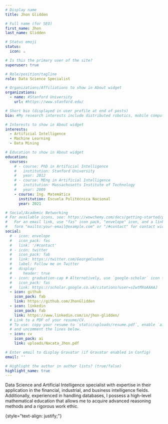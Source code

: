 ```yaml
---
# Display name
title: Jhon Glidden

# Full name (for SEO)
first_name: Jhon 
last_name: Glidden

# Status emoji
status:
  icon: ☕️

# Is this the primary user of the site?
superuser: true

# Role/position/tagline
role: Data Science Specialist

# Organizations/Affiliations to show in About widget
organizations:
  - name: #Stanford University
    url: #https://www.stanford.edu/

# Short bio (displayed in user profile at end of posts)
bio: #My research interests include distributed robotics, mobile computing and programmable matter.

# Interests to show in About widget
interests:
  - Artificial Intelligence
  - Machine Learning
  - Data Mining

# Education to show in About widget
education:
  courses:
    # - course: PhD in Artificial Intelligence
    #   institution: Stanford University
    #   year: 2012
    # - course: MEng in Artificial Intelligence
    #   institution: Massachusetts Institute of Technology
    #   year: 2009
    - course: Ing. Matemática
      institution: Escuela Politécnica Nacional
      year: 2021

# Social/Academic Networking
# For available icons, see: https://wowchemy.com/docs/getting-started/page-builder/#icons
#   For an email link, use "fas" icon pack, "envelope" icon, and a link in the
#   form "mailto:your-email@example.com" or "/#contact" for contact widget.
social:
  # - icon: envelope
  #   icon_pack: fas
  #   link: '/#contact'
  # - icon: twitter
  #   icon_pack: fab
  #   link: https://twitter.com/GeorgeCushen
  #   label: Follow me on Twitter
  #   display:
  #     header: true
  # - icon: graduation-cap # Alternatively, use `google-scholar` icon from `ai` icon pack
  #   icon_pack: fas
  #   link: https://scholar.google.co.uk/citations?user=sIwtMXoAAAAJ
  - icon: github
    icon_pack: fab
    link: https://github.com/JhonGlidden
  - icon: linkedin
    icon_pack: fab
    link: https://www.linkedin.com/in/jhon-glidden/
  # Link to a PDF of your resume/CV.
  # To use: copy your resume to `static/uploads/resume.pdf`, enable `ai` icons in `params.yaml`,
  # and uncomment the lines below.
  - icon: cv
    icon_pack: ai
    link: uploads/Nacata_Jhon.pdf

# Enter email to display Gravatar (if Gravatar enabled in Config)
email: ''

# Highlight the author in author lists? (true/false)
highlight_name: true
---
```


Data Science and Artificial Intelligence specialist with expertise in their application in the financial, industrial, and business intelligence fields. Additionally, experienced in handling databases, I possess a high-level mathematical education that allows me to acquire advanced reasoning methods and a rigorous work ethic.

{style="text-align: justify;"}
